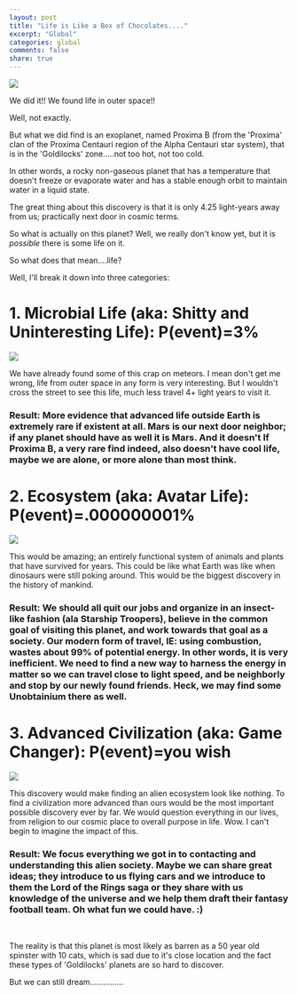 ```yaml
---
layout: post
title: "Life is Like a Box of Chocolates...."
excerpt: "Global"
categories: global
comments: false
share: true
---
```


![](https://static01.nyt.com/images/2016/08/24/science/space/proxima-b-nearest-exoplanet-1472049088342/proxima-b-nearest-exoplanet-1472049088342-videoSixteenByNineJumbo1600.png)



We did it!! We found life in outer space!!


Well, not exactly.


But what we did find is an exoplanet, named Proxima B (from the 'Proxima' clan of the Proxima Centauri region of the Alpha Centauri star system), that is in the 'Goldilocks' zone.....not too hot, not too cold. 

In other words, a rocky non-gaseous planet that has a temperature that doesn't freeze or evaporate water and has a stable enough orbit to maintain water in a liquid state.


The great thing about this discovery is that it is only 4.25 light-years away from us; practically next door in cosmic terms. 

So what is actually on this planet? Well, we really don't know yet, but it is *possible* there is some life on it.

So what does that mean....life?


Well, I'll break it down into three categories:


# 1. Microbial Life (aka: Shitty and Uninteresting Life): P(event)=3%


![](http://www.dailygalaxy.com/.a/6a00d8341bf7f753ef0192ac0596dc970d-600wi)


We have already found some of this crap on meteors. I mean don't get me wrong, life from outer space in any form is very interesting. But I wouldn't cross the street to see this life, much less travel 4+ light years to visit it.

### Result: More evidence that advanced life outside Earth is extremely rare if existent at all. Mars is our next door neighbor; if any planet should have as well it is Mars. And it doesn't If Proxima B, a very rare find indeed, also doesn't have cool life, maybe we are alone, or more alone than most think.


# 2. Ecosystem (aka: Avatar Life): P(event)=.000000001%


![](http://i.dailymail.co.uk/i/pix/2013/01/07/article-0-0735285A000005DC-103_634x356.jpg) 


This would be amazing; an entirely functional system of animals and plants that have survived for years. This could be like what Earth was like when dinosaurs were still poking around. This would be the biggest discovery in the history of mankind.

### Result: We should all quit our jobs and organize in an insect-like fashion (ala Starship Troopers), believe in the common goal of visiting this planet, and work towards that goal as a society. Our modern form of travel, IE: using combustion, wastes about 99% of potential energy. In other words, it is very inefficient. We need to find a new way to harness the energy in matter so we can travel close to light speed, and be neighborly and stop by our newly found friends. Heck, we may find some Unobtainium there as well.


# 3. Advanced Civilization (aka: Game Changer): P(event)=you wish


![](http://www.messagetoeagle.com/wp-content/uploads/2015/11/extraterrcivilizvonneumann1.jpg)


This discovery would make finding an alien ecosystem look like nothing. To find a civilization more advanced than ours would be the most important possible discovery ever by far. We would question everything in our lives, from religion to our cosmic place to overall purpose in life. Wow. I can't begin to imagine the impact of this.

### Result: We focus everything we got in to contacting and understanding this alien society. Maybe we can share great ideas; they introduce to us flying cars and we introduce to them the Lord of the Rings saga or they share with us knowledge of the universe and we help them draft their fantasy football team. Oh what fun we could have. :)



<br>

The reality is that this planet is most likely as barren as a 50 year old spinster with 10 cats, which is sad due to it's close location and the fact these types of 'Goldilocks' planets are so hard to discover.

But we can still dream...............